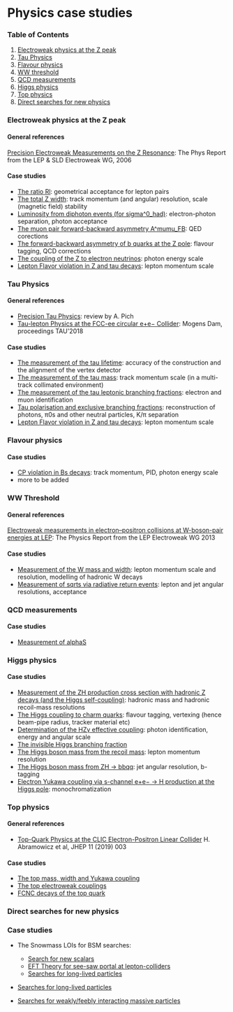 # Physics case studies

### Table of Contents

1. [Electroweak physics at the Z peak](#electroweak-physics-at-the-z-peak)
2. [Tau Physics](#tau-physics)
3. [Flavour physics](#flavour-physics)
4. [WW threshold](#ww-threshold)
5. [QCD measurements](#qcd-measurements)
6. [Higgs physics](#higgs-physics)
7. [Top physics](#top-physics)
8. [Direct searches for new physics](#direct-searches-for-new-physics)

### Electroweak physics at the Z peak

#### General references
[Precision Electroweak Measurements on the Z Resonance](https://arxiv.org/abs/hep-ex/0509008): The Phys Report from the LEP & SLD Electroweak WG, 2006

#### Case studies
- [The ratio Rl](lineshape/rl): geometrical acceptance for lepton pairs
- [The total Z width](lineshape/zwidth): track momentum (and angular) resolution, scale (magnetic field) stability
- [Luminosity from diphoton events (for sigma^0\_had)](lineshape/sigma_had): electron-photon separation, photon acceptance
- [The muon pair forward-backward asymmetry A^mumu\_FB](lineshape/AFBmumu): QED corections
- [The forward-backward asymmetry of b quarks at the Z pole](lineshape/AFBbb): flavour tagging, QCD corrections
- [The coupling of the Z to electron neutrinos](lineshape/Znuenue): photon energy scale
- [Lepton Flavor violation in Z and tau decays](taus/lfv): lepton momentum scale


### Tau Physics

#### General references
- [Precision Tau Physics](https://doi.org/10.1016/j.ppnp.2013.11.002): review by A. Pich
- [Tau-lepton Physics at the FCC-ee circular e+e− Collider](https://arxiv.org/abs/1811.09408): Mogens Dam, proceedings TAU'2018

#### Case studies
- [The measurement of the tau lifetime](taus/lifetime): accuracy of the construction and the alignment of the vertex detector
- [The measurement of the tau mass](taus/mass): track momentum scale (in a multi-track collimated environment)
- [The measurement of the tau leptonic branching fractions](taus/leptonicbranchings): electron and muon identification
- [Tau polarisation and exclusive branching fractions](taus/polarisation): reconstruction of photons, π0s and other neutral particles,  K/π separation
- [Lepton Flavor violation in Z and tau decays](taus/lfv): lepton momentum scale

### Flavour physics

#### Case studies
- [CP violation in Bs decays](flavour/cpv): track momentum, PID, photon energy scale
- more to be added

### WW Threshold

#### General references
[Electroweak measurements in electron–positron collisions at W-boson-pair energies at LEP](https://arxiv.org/abs/1302.3415): The Physics Report from the LEP Electroweak WG 2013

#### Case studies
- [Measurement of the W mass and width](ww/mass): lepton momentum scale and resolution, modelling of hadronic W decays
- [Measurement of sqrts via radiative return events](ww/radiativereturn): lepton and jet angular resolutions, acceptance

### QCD measurements

#### Case studies
- [Measurement of alphaS](qcd/alphs)

### Higgs physics

#### Case studies
- [Measurement of the ZH production cross section with hadronic Z decays (and the Higgs self-coupling)](higgs/ZH-crosssection): hadronic mass and hadronic recoil-mass resolutions
- [The Higgs coupling to charm quarks](higgs/hcc): flavour tagging, vertexing (hence beam-pipe radius, tracker material etc)
- [Determination of the HZγ effective coupling](higgs/hzgamma): photon identification, energy and angular scale
- [The invisible Higgs branching fraction](higgs/invisible)
- [The Higgs boson mass from the recoil mass](higgs/mass-recoil): lepton momentum resolution
- [The Higgs boson mass from ZH -> bbqq](higgs/mass-bbqq): jet angular resolution, b-tagging
- [Electron Yukawa coupling via s-channel e+e− → H production at the Higgs pole](higgs/eeh): monochromatization


### Top physics

#### General references
- [Top-Quark Physics at the CLIC Electron-Positron Linear Collider](https://arxiv.org/abs/1807.02441) H. Abramowicz et al, JHEP 11 (2019) 003
    
#### Case studies
- [The top mass, width and Yukawa coupling](top/mass-width)
- [The top electroweak couplings](top/electroweak-couplings)
- [FCNC decays of the top quark](top/fcnc)

### Direct searches for new physics

### Case studies
- The Snowmass LOIs for BSM searches: 
    - [Search for new scalars](https://indico.cern.ch/event/951830/contributions/3999503/attachments/2095368/3521827/Snowmass_LOI__Search_for_new_light_scalars_at_FCC_ee.pdf)
    - [EFT Theory for see-saw portal at lepton-colliders](https://indico.cern.ch/event/951830/contributions/4011757/attachments/2099930/3530227/LOI_Snowmass21_Barducci.pdf)
    - [Searches for long-lived particles](https://indico.cern.ch/event/951830/contributions/3998992/attachments/2095087/3521292/LLP_SNOWMASS21-EF8_EF9-RF6_RF0_Rebeca_Gonzalez_Suarez-147.pdf)
    
- [Searches for long-lived particles](LLP)
- [Searches for weakly/feebly interacting massive particles](FIP)



